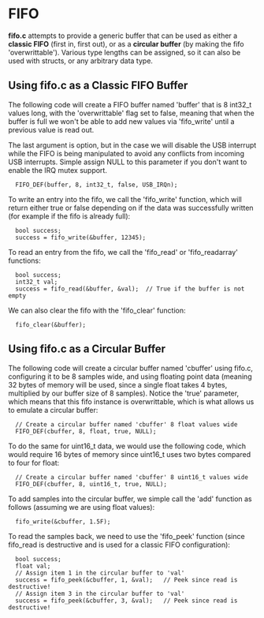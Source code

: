 # FIFO #

**fifo.c** attempts to provide a generic buffer that can be used as either a **classic FIFO** (first in, first out), or as a **circular buffer** (by making the fifo 'overwrittable').  Various type lengths can be assigned, so it can also be used with structs, or any arbitrary data type.

## Using fifo.c as a Classic FIFO Buffer ##

The following code will create a FIFO buffer named 'buffer' that is 8 int32\_t values long, with the 'overwrittable' flag set to false, meaning that when the buffer is full we won't be able to add new values via 'fifo\_write' until a previous value is read out.

The last argument is option, but in the case we will disable the USB interrupt while the FIFO is being manipulated to avoid any conflicts from incoming USB interrupts.  Simple assign NULL to this parameter if you don't want to enable the IRQ mutex support.
```
  FIFO_DEF(buffer, 8, int32_t, false, USB_IRQn);
```
To write an entry into the fifo, we call the 'fifo\_write' function, which will return either true or false depending on if the data was successfully written (for example if the fifo is already full):
```
  bool success;
  success = fifo_write(&buffer, 12345);
```
To read an entry from the fifo, we call the 'fifo\_read' or 'fifo\_readarray' functions:
```
  bool success;
  int32_t val;
  success = fifo_read(&buffer, &val);  // True if the buffer is not empty
```
We can also clear the fifo with the 'fifo\_clear' function:
```
  fifo_clear(&buffer);
```

## Using fifo.c as a Circular Buffer ##

The following code will create a circular buffer named 'cbuffer' using fifo.c, configuring it to be 8 samples wide, and using floating point data (meaning 32 bytes of memory will be used, since a single float takes 4 bytes, multiplied by our buffer size of 8 samples).  Notice the 'true' parameter, which means that this fifo instance is overwrittable, which is what allows us to emulate a circular buffer:
```
  // Create a circular buffer named 'cbuffer' 8 float values wide
  FIFO_DEF(cbuffer, 8, float, true, NULL);
```
To do the same for uint16\_t data, we would use the following code, which would require 16 bytes of memory since uint16\_t uses two bytes compared to four for float:
```
  // Create a circular buffer named 'cbuffer' 8 uint16_t values wide
  FIFO_DEF(cbuffer, 8, uint16_t, true, NULL);
```
To add samples into the circular buffer, we simple call the 'add' function as follows (assuming we are using float values):
```
  fifo_write(&cbuffer, 1.5F);
```
To read the samples back, we need to use the 'fifo\_peek' function (since fifo\_read is destructive and is used for a classic FIFO configuration):
```
  bool success;
  float val;
  // Assign item 1 in the circular buffer to 'val'
  success = fifo_peek(&cbuffer, 1, &val);   // Peek since read is destructive!
  // Assign item 3 in the circular buffer to 'val'
  success = fifo_peek(&cbuffer, 3, &val);   // Peek since read is destructive!
```
